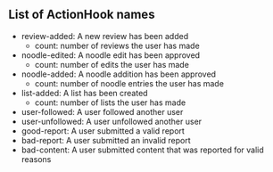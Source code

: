 ## List of ActionHook names

- review-added: A new review has been added
    - count: number of reviews the user has made
- noodle-edited: A noodle edit has been approved
    - count: number of edits the user has made
- noodle-added: A noodle addition has been approved
    - count: number of noodle entries the user has made
- list-added: A list has been created
    - count: number of lists the user has made
- user-followed: A user followed another user
- user-unfollowed: A user unfollowed another user
- good-report: A user submitted a valid report
- bad-report: A user submitted an invalid report
- bad-content: A user submitted content that was reported for valid reasons